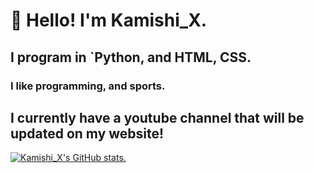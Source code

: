 # 👋 Hello! I'm Kamishi_X.

## I program in `Python, and HTML, CSS.

### I like programming, and sports.

## I currently have a youtube channel that will be updated on my website!


[![Kamishi_X's GitHub stats.](https://github-readme-stats.vercel.app/api?username=KamishiX&show_icons=true&theme=radical)](https://github.com/KamishiX/)
